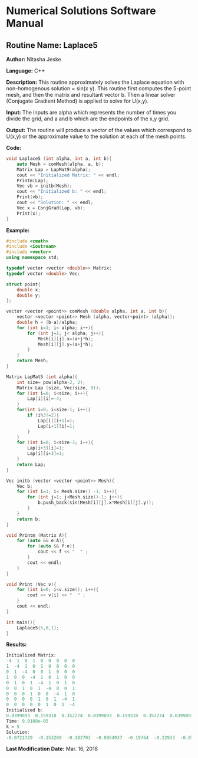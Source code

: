 # Numerical Solutions Software Manual

## **Routine Name:** Laplace5

**Author:** Nitasha Jeske

**Language:** C++

**Description:** This routine approximately solves the Laplace equation with non-homogenous solution = sin(x y). This routine first computes the 5-point mesh, and then the matrix and resultant vector b. Then a linear solver (Conjugate Gradient Method) is applied to solve for U(x,y). 

**Input:** The inputs are alpha which represents the number of times you divide the grid, and a and b which are the endpoints of the x,y grid.

**Output:** The routine will produce a vector of the values which correspond to U(x,y) or the approximate value to the solution at each of the mesh points. 

**Code:** 
```C++
void Laplace5 (int alpha, int a, int b){
    auto Mesh = comMesh(alpha, a, b);
    Matrix Lap = LapMat9(alpha);
    cout << "Initialized Matrix: " << endl;
    Printm(Lap);
    Vec vb = initb(Mesh);
    cout << "Initialized b: " << endl;
    Print(vb);
    cout << "Solution: " << endl;
    Vec x = ConjGrad(Lap, vb);
    Print(x);
}
```

**Example:**
```C++
#include <cmath>
#include <iostream>
#include <vector>
using namespace std;

typedef vector <vector <double>> Matrix;
typedef vector <double> Vec;

struct point{
    double x;
    double y;
};

vector <vector <point>> comMesh (double alpha, int a, int b){
    vector <vector <point>> Mesh (alpha, vector<point> (alpha));
    double h = (b-a)/alpha;
    for (int i=1; i< alpha; i++){
        for (int j=1; j< alpha; j++){
            Mesh[i][j].x=(a+j*h);
            Mesh[i][j].y=(a+j*h);
        }
    }
    return Mesh;
}

Matrix LapMat5 (int alpha){
    int size= pow(alpha-2, 2);
    Matrix Lap (size, Vec(size, 0));
    for (int i=0; i<size; i++){
        Lap[i][i]=-4;
    }
    for(int i=0; i<size-1; i++){
        if (i%3!=2){
            Lap[i][i+1]=1;
            Lap[i+1][i]=1;
        }
    }
    for (int i=0; i<size-3; i++){
        Lap[i+3][i]=1;
        Lap[i][i+3]=1;
    }
    return Lap;
}

Vec initb (vector <vector <point>> Mesh){
    Vec b;
    for (int i=1; i< Mesh.size() -1; i++){
        for (int j=1; j<Mesh.size()-1; j++){
            b.push_back(sin(Mesh[i][j].x*Mesh[i][j].y));
        }
    }
    return b;
}

void Printm (Matrix A){
    for (auto && e:A){
        for (auto && f:e){
            cout << f << "  " ;
        }
        cout << endl;
    }
}

void Print (Vec v){
    for (int i=0; i<v.size(); i++){
        cout << v[i] << "  " ;
    }
    cout << endl;
}

int main(){
    Laplace5(5,0,1);
}
```

**Results:** 
```C++
Initialized Matrix: 
-4  1  0  1  0  0  0  0  0  
1  -4  1  0  1  0  0  0  0  
0  1  -4  0  0  1  0  0  0  
1  0  0  -4  1  0  1  0  0  
0  1  0  1  -4  1  0  1  0  
0  0  1  0  1  -4  0  0  1  
0  0  0  1  0  0  -4  1  0  
0  0  0  0  1  0  1  -4  1  
0  0  0  0  0  1  0  1  -4  
Initialized b: 
0.0399893  0.159318  0.352274  0.0399893  0.159318  0.352274  0.0399893  0.159318  0.352274  
Time: 9.9108e-05
k = 5
Solution: 
-0.0721729  -0.153209  -0.183703  -0.0954937  -0.19764  -0.22933  -0.0721729  -0.153209  -0.183703 
```

**Last Modification Date:** Mar. 16, 2018
